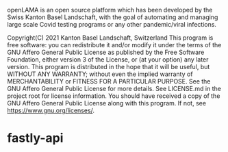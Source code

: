 openLAMA is an open source platform which has been developed by the
Swiss Kanton Basel Landschaft, with the goal of automating and managing
large scale Covid testing programs or any other pandemic/viral infections.

Copyright(C) 2021 Kanton Basel Landschaft, Switzerland
This program is free software: you can redistribute it and/or modify
it under the terms of the GNU Affero General Public License as published
by the Free Software Foundation, either version 3 of the License, or
(at your option) any later version.
This program is distributed in the hope that it will be useful,
but WITHOUT ANY WARRANTY; without even the implied warranty of
MERCHANTABILITY or FITNESS FOR A PARTICULAR PURPOSE.  See the
GNU Affero General Public License for more details.
See LICENSE.md in the project root for license information.
You should have received a copy of the GNU Affero General Public License
along with this program.  If not, see https://www.gnu.org/licenses/.

# fastly-api

